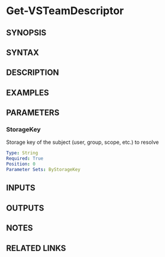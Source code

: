 <!-- #include "./common/header.md" -->

# Get-VSTeamDescriptor

## SYNOPSIS

<!-- #include "./synopsis/Get-VSTeamDescriptor.md" -->

## SYNTAX

## DESCRIPTION

<!-- #include "./synopsis/Get-VSTeamDescriptor.md" -->

## EXAMPLES

## PARAMETERS

### StorageKey

Storage key of the subject (user, group, scope, etc.) to resolve

```yaml
Type: String
Required: True
Position: 0
Parameter Sets: ByStorageKey
```

## INPUTS

## OUTPUTS

## NOTES

<!-- #include "./common/prerequisites.md" -->

## RELATED LINKS
